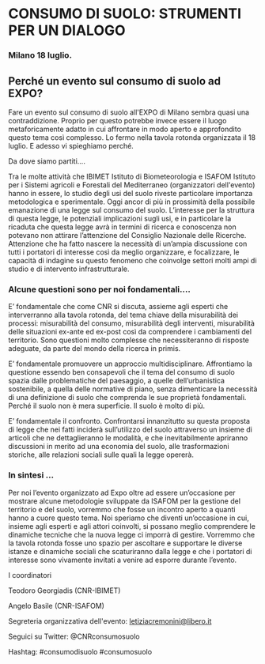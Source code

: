 # CONSUMO DI SUOLO: STRUMENTI PER UN DIALOGO
### Milano 18 luglio.

## Perché un evento sul consumo di suolo ad EXPO?

Fare un evento sul consumo di suolo all'EXPO di Milano sembra quasi una contraddizione. Proprio per questo potrebbe invece essere il luogo metaforicamente adatto in cui affrontare in modo aperto e approfondito questo tema così complesso. Lo fermo nella tavola rotonda organizzata il 18 luglio.
E adesso vi spieghiamo perché.

Da dove siamo partiti....

Tra le molte attività che IBIMET Istituto di Biometeorologia e ISAFOM Istituto per i Sistemi agricoli e Forestali del Mediterraneo (organizzatori dell'evento) hanno in essere, lo studio degli usi del suolo riveste particolare importanza metodologica e sperimentale.
Oggi ancor di più in prossimità della possibile emanazione di una legge sul consumo del suolo. L’interesse per la struttura di questa legge, le potenziali implicazioni sugli usi, e in particolare la ricaduta che questa legge avrà in termini di ricerca e conoscenza non potevano non attirare l’attenzione del Consiglio Nazionale delle Ricerche. Attenzione che ha fatto nascere la necessità di un’ampia discussione con tutti i portatori di interesse così da meglio organizzare, e focalizzare, le capacità di indagine su questo fenomeno che coinvolge settori molti ampi di studio e di intervento infrastrutturale.

### Alcune questioni sono per noi fondamentali....

E’ fondamentale che come CNR si discuta, assieme agli esperti che interverranno alla tavola rotonda, del tema chiave della misurabilità dei processi: misurabilità del consumo, misurabilità degli interventi, misurabilità delle situazioni ex-ante ed ex-post così da comprendere i cambiamenti del territorio. Sono questioni molto complesse che necessiteranno di risposte adeguate, da parte del mondo della ricerca in primis.

E’ fondamentale promuovere un approccio multidisciplinare. Affrontiamo la questione essendo ben consapevoli che il tema del consumo di suolo spazia dalle problematiche del paesaggio, a quelle dell’urbanistica sostenibile, a quella delle normative di piano, senza dimenticare la necessità di una definizione di suolo che comprenda le sue proprietà fondamentali. Perché il suolo non è mera superficie. Il suolo è molto di più.

E’ fondamentale il confronto. Confrontarsi innanzitutto su questa proposta di legge che nei fatti inciderà sull’utilizzo del suolo attraverso un insieme di articoli che ne dettaglieranno le modalità, e che inevitabilmente apriranno discussioni in merito ad una economia del suolo, alle trasformazioni storiche, alle relazioni sociali sulle quali la legge opererà.

### In sintesi ...

Per noi l’evento organizzato ad Expo oltre ad essere un’occasione per mostrare alcune metodologie sviluppate da ISAFOM per la gestione del territorio e del suolo, vorremmo che fosse un incontro aperto a quanti hanno a cuore questo tema.
Noi speriamo che diventi un’occasione in cui, insieme agli esperti e agli attori coinvolti, si possano meglio comprendere le dinamiche tecniche che la nuova legge ci imporrà di gestire.
Vorremmo che la tavola rotonda fosse uno spazio per ascoltare e supportare le diverse istanze e dinamiche sociali che scaturiranno dalla legge e che i portatori di interesse sono vivamente invitati a venire ad esporre durante l’evento.

I coordinatori

Teodoro Georgiadis (CNR-IBIMET)

Angelo Basile (CNR-ISAFOM)

Segreteria organizzativa dell'evento: letiziacremonini@libero.it

Seguici su Twitter: @CNRconsumosuolo

Hashtag: #consumodisuolo #consumosuolo
